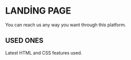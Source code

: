 <h1> LANDİNG PAGE </h1>

You can reach us any way you want through this platform.

<h2> USED ONES </h2>

Latest HTML and CSS features used.

